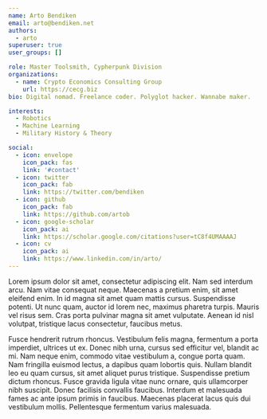 ```yaml
---
name: Arto Bendiken
email: arto@bendiken.net
authors:
  - arto
superuser: true
user_groups: []

role: Master Toolsmith, Cypherpunk Division
organizations:
  - name: Crypto Economics Consulting Group
    url: https://cecg.biz
bio: Digital nomad. Freelance coder. Polyglot hacker. Wannabe maker.

interests:
  - Robotics
  - Machine Learning
  - Military History & Theory

social:
  - icon: envelope
    icon_pack: fas
    link: '#contact'
  - icon: twitter
    icon_pack: fab
    link: https://twitter.com/bendiken
  - icon: github
    icon_pack: fab
    link: https://github.com/artob
  - icon: google-scholar
    icon_pack: ai
    link: https://scholar.google.com/citations?user=tC8f4UMAAAAJ
  - icon: cv
    icon_pack: ai
    link: https://www.linkedin.com/in/arto/
---
```


Lorem ipsum dolor sit amet, consectetur adipiscing elit. Nam sed interdum arcu. Nam vitae consequat neque. Maecenas a pretium enim, sit amet eleifend enim. In id magna sit amet quam mattis cursus. Suspendisse potenti. Ut nunc quam, auctor id lorem nec, maximus pharetra turpis. Mauris vel risus sem. Cras porta pulvinar magna sit amet vulputate. Aenean id nisl volutpat, tristique lacus consectetur, faucibus metus.

Fusce hendrerit rutrum rhoncus. Vestibulum felis magna, fermentum a porta imperdiet, ultrices ut ex. Donec nibh urna, cursus sed efficitur vel, blandit ac mi. Nam neque enim, commodo vitae vestibulum a, congue porta quam. Nam fringilla euismod lectus, a dapibus quam lobortis quis. Nullam blandit leo eu quam cursus, sit amet aliquet purus tristique. Suspendisse pretium dictum rhoncus. Fusce gravida ligula vitae nunc ornare, quis ullamcorper nibh suscipit. Donec facilisis convallis faucibus. Interdum et malesuada fames ac ante ipsum primis in faucibus. Maecenas placerat lacus quis dui vestibulum mollis. Pellentesque fermentum varius malesuada.
